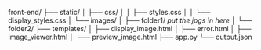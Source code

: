 front-end/
├── static/
│   ├── css/
│   │   ├── styles.css
│   │   └── display_styles.css
│   └── images/
│       ├── folder1/ *put the jpgs in here*
│       └── folder2/
├── templates/
│   ├── display_image.html
│   ├── error.html
│   ├── image_viewer.html
│   └── preview_image.html
├── app.py
└── output.json

